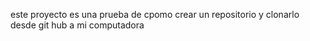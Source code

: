 este proyecto es una prueba de cpomo crear un repositorio y clonarlo desde git hub a mi computadora 